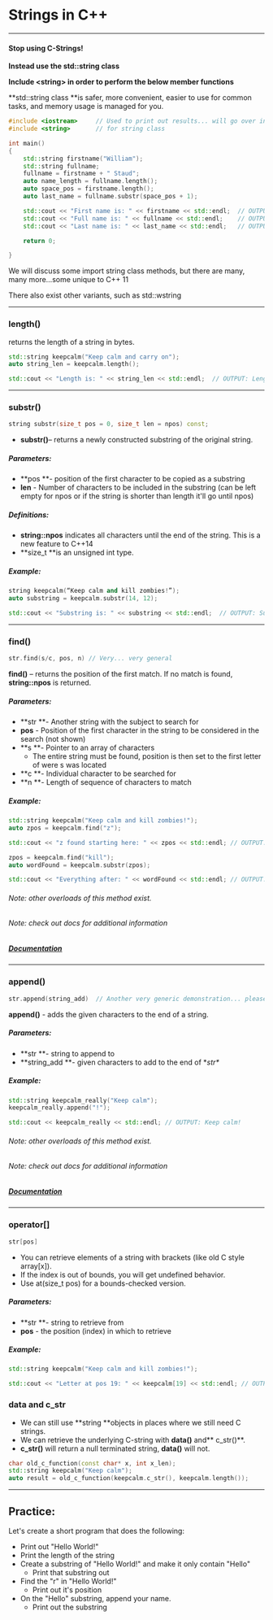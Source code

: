 # Strings in C++

---

#### Stop using C-Strings!

**Instead use the std::string class**

**Include &lt;string&gt; in order to perform the below member functions**

**std::string class **is safer, more convenient, easier to use for common tasks, and memory usage is managed for you.

```cpp
#include <iostream>     // Used to print out results... will go over in STL Streams
#include <string>       // for string class

int main()
{
    std::string firstname("William");
    std::string fullname;
    fullname = firstname + " Staud";
    auto name_length = fullname.length();
    auto space_pos = firstname.length();
    auto last_name = fullname.substr(space_pos + 1);

    std::cout << "First name is: " << firstname << std::endl;  // OUTPUT: First name is: William
    std::cout << "Full name is: " << fullname << std::endl;    // OUTPUT: Full name is: William Staud
    std::cout << "Last name is: " << last_name << std::endl;   // OUTPUT: Last name is: Staud

    return 0;

}
```

We will discuss some import string class methods, but there are many, many more…some unique to C++ 11

There also exist other variants, such as std::wstring

---

### length\(\)

returns the length of a string in bytes.

```cpp
std::string keepcalm("Keep calm and carry on");
auto string_len = keepcalm.length();

std::cout << "Length is: " << string_len << std::endl;  // OUTPUT: Length is: 22
```

---

### substr\(\)

```cpp
string substr(size_t pos = 0, size_t len = npos) const;
```

* **substr\(\)**– returns a newly constructed substring of the original string.

##### Parameters:

* **pos **- position of the first character to be copied as a substring
* **len** - Number of characters to be included in the substring \(can be left empty for npos or if the string is shorter than length it'll go until npos\)

##### Definitions:

* **string::npos** indicates all characters until the end of the string. This is a new feature to C++14
* **size\_t **is an unsigned int type.

##### Example:

```cpp
string keepcalm(“Keep calm and kill zombies!”);
auto substring = keepcalm.substr(14, 12);

std::cout << "Substring is: " << substring << std::endl;  // OUTPUT: Substring is: kill zombies
```

---

### find\(\)

```cpp
str.find(s/c, pos, n) // Very... very general
```

**find\(\)** – returns the position of the first match. If no match is found, **string::npos** is returned.

##### Parameters:

* **str **- Another string with the subject to search for
* **pos** - Position of the first character in the string to be considered in the search \(not shown\)
* **s **- Pointer to an array of characters
  * The entire string must be found, position is then set to the first letter of were s was located
* **c **- Individual character to be searched for
* **n **- Length of sequence of characters to match

##### Example:

```cpp
std::string keepcalm("Keep calm and kill zombies!");
auto zpos = keepcalm.find("z");

std::cout << "z found starting here: " << zpos << std::endl; // OUTPUT: z found starting here: 19

zpos = keepcalm.find("kill");
auto wordFound = keepcalm.substr(zpos);

std::cout << "Everything after: " << wordFound << std::endl; // OUTPUT: Everything after: kill zombies!
```

###### Note: other overloads of this method exist.

###### Note: check out docs for additional information

##### [Documentation ](http://www.cplusplus.com/reference/string/string/find/)

---

### append\(\)

```cpp
str.append(string_add)  // Another very generic demonstration... please look at docs
```

**append\(\)** - adds the given characters to the end of a string.

##### Parameters:

* **str **- string to append to
* **string\_add **- given characters to add to the end of **str\**

##### Example:

```cpp
std::string keepcalm_really("Keep calm");
keepcalm_really.append("!");

std::cout << keepcalm_really << std::endl; // OUTPUT: Keep calm!
```

###### Note: other overloads of this method exist.

###### Note: check out docs for additional information

##### [Documentation](http://www.cplusplus.com/reference/string/string/append/)

---

### operator\[\]

```cpp
str[pos]
```

* You can retrieve elements of a string with brackets \(like old C style array\[x\]\).
* If the index is out of bounds, you will get undefined behavior.
* Use at\(size\_t pos\) for a bounds-checked version.

##### Parameters:

* **str **- string to retrieve from
* **pos** - the position \(index\) in which to retrieve

##### Example:

```cpp
std::string keepcalm("Keep calm and kill zombies!");

std::cout << "Letter at pos 19: " << keepcalm[19] << std::endl; // OUTPUT: Letter at pos 19: z
```

### data and c\_str

* We can still use **string **objects in places where we still need C strings.
* We can retrieve the underlying C-string with **data\(\)** and** c\_str\(\)**.
* **c\_str\(\)** will return a null terminated string, **data\(\)** will not.

```cpp
char old_c_function(const char* x, int x_len);
std::string keepcalm("Keep calm");
auto result = old_c_function(keepcalm.c_str(), keepcalm.length());
```

---

## Practice: 

Let's create a short program that does the following: 

* Print out "Hello World!"
* Print the length of the string
* Create a substring of "Hello World!" and make it only contain "Hello"
    * Print that substring out
* Find the "r" in "Hello World!"
    * Print out it's position
* On the "Hello" substring, append your name.
    * Print out the substring
